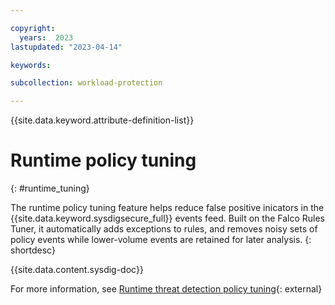 ```yaml
---

copyright:
  years:  2023
lastupdated: "2023-04-14"

keywords:

subcollection: workload-protection

---
```


{{site.data.keyword.attribute-definition-list}}

# Runtime policy tuning
{: #runtime_tuning}

The runtime policy tuning feature helps reduce false positive inicators in the {{site.data.keyword.sysdigsecure_full}} events feed. Built on the Falco Rules Tuner, it automatically adds exceptions to rules, and removes noisy sets of policy events while lower-volume events are retained for later analysis.
{: shortdesc}

{{site.data.content.sysdig-doc}}

For more information, see [Runtime threat detection policy tuning](https://docs.sysdig.com/en/docs/sysdig-secure/policies/runtime-policy-tuning/){: external}
